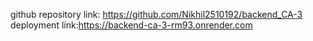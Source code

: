 github repository link: https://github.com/Nikhil2510192/backend_CA-3
deployment link:https://backend-ca-3-rm93.onrender.com